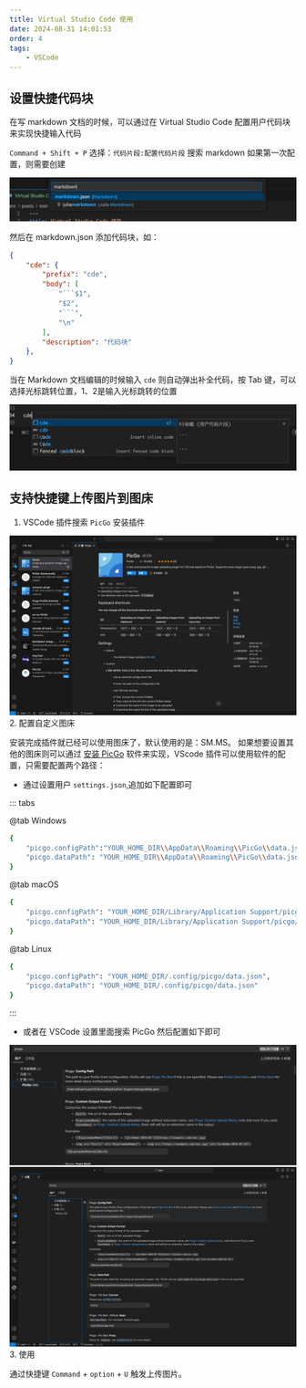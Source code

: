 ```yaml
---
title: Virtual Studio Code 使用
date: 2024-08-31 14:01:53
order: 4
tags: 
    - VSCode
---
```



## 设置快捷代码块

在写 markdown 文档的时候，可以通过在 Virtual Studio Code 配置用户代码块来实现快捷输入代码

`Command + Shift + P` 选择：`代码片段:配置代码片段` 搜索 markdown 如果第一次配置，则需要创建

![20240831151650](https://raw.githubusercontent.com/superdly/image-bed/pear/2024/20240831151650.png)

然后在 markdown.json 添加代码块，如：

```json
{
    "cde": {
        "prefix": "cde",
        "body": [
            "```$1",
            "$2",
            "```",
            "\n"
        ],
        "description": "代码块"
    },
}
```

当在 Markdown 文档编辑的时候输入 `cde` 则自动弹出补全代码，按 Tab 键，可以选择光标跳转位置，$1、$2是输入光标跳转的位置

![20240831152115](https://raw.githubusercontent.com/superdly/image-bed/pear/2024/20240831152115.png)

## 支持快捷键上传图片到图床

1. VSCode 插件搜索 `PicGo` 安装插件

![图床配置](https://raw.githubusercontent.com/superdly/image-bed/pear/2024/20240831144549.png)
2. 配置自定义图床

安装完成插件就已经可以使用图床了，默认使用的是：SM.MS。
如果想要设置其他的图床则可以通过 [安装 PicGo](./PicGo使用.md) 软件来实现，VScode 插件可以使用软件的配置，只需要配置两个路径：

* 通过设置用户 `settings.json`,追加如下配置即可

::: tabs

@tab Windows

```bash
{
    "picgo.configPath":"YOUR_HOME_DIR\\AppData\\Roaming\\PicGo\\data.json",
    "picgo.dataPath": "YOUR_HOME_DIR\\AppData\\Roaming\\PicGo\\data.json"
}
```

@tab macOS

```bash
{
    "picgo.configPath": "YOUR_HOME_DIR/Library/Application Support/picgo/data.json",
    "picgo.dataPath": "YOUR_HOME_DIR/Library/Application Support/picgo/data.json"
}
```

@tab Linux

```bash
{
    "picgo.configPath": "YOUR_HOME_DIR/.config/picgo/data.json",
    "picgo.dataPath": "YOUR_HOME_DIR/.config/picgo/data.json"
}
```

:::

* 或者在 VSCode 设置里面搜索 PicGo 然后配置如下即可

![20240831144248](https://raw.githubusercontent.com/superdly/image-bed/pear/2024/20240831144248.png)
![图床配置](https://raw.githubusercontent.com/superdly/image-bed/pear/2024/20240831150120.png)
3. 使用

通过快捷键 `Command` + `option` + `U` 触发上传图片。
